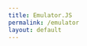 ```yaml
---
title: Emulator.JS
permalink: /emulator
layout: default
---
```


<div style="max-width:100%; max-height:100%;">
    <div id="game"></div>
</div>
<script>
    EJS_player = '#game';
    EJS_core = 'gba';
    EJS_gameName = 'The Legend of Zelda - The Minish Cap';
    EJS_color = '#222';
    EJS_startOnLoaded = true;
    EJS_pathtodata = 'https://cdn.jsdelivr.net/gh/EmulatorJS/EmulatorJS@latest/data/';
    EJS_gameUrl = "https://raw.githubusercontent.com/arialhamed/static/main/games/roms/gba/the-legend-of-zelda-the-minish-cap.zip";
    EJS_defaultControls = {
        0: {
            0: {
                'value': '221',
                'value2': 'BUTTON_2',
                'keycode': ''
            },
            1: {
                'value': '61',
                'value2': 'BUTTON_4',
                'keycode': ''
            },
            2: {
                'value': '222',
                'value2': 'SELECT',
                'keycode': ''
            },
            3: {
                'value': '13',
                'value2': 'START',
                'keycode': ''
            },
            4: {
                'value': '87',
                'value2': 'DPAD_UP',
                'keycode': ''
            },
            5: {
                'value': '83',
                'value2': 'DPAD_DOWN',
                'keycode': ''
            },
            6: {
                'value': '65',
                'value2': 'DPAD_LEFT',
                'keycode': ''
            },
            7: {
                'value': '68',
                'value2': 'DPAD_RIGHT',
                'keycode': ''
            },
            8: {
                'value': '220',
                'value2': 'BUTTON_1',
                'keycode': ''
            },
            9: {
                'value': '8',
                'value2': 'BUTTON_3',
                'keycode': ''
            },
            10: {
                'value': '81',
                'value2': 'LEFT_TOP_SHOULDER',
                'keycode': ''
            },
            11: {
                'value': '69',
                'value2': 'RIGHT_TOP_SHOULDER',
                'keycode': ''
            },
            12: {
                'value': 'e',
                'value2': 'LEFT_BOTTOM_SHOULDER',
                'keycode': ''
            },
            13: {
                'value': 'w',
                'value2': 'RIGHT_BOTTOM_SHOULDER',
                'keycode': ''
            },
            14: {
                'value2': 'LEFT_STICK'
            },
            15: {
                'value2': 'RIGHT_STICK'
            },
            16: {
                'value': 'h',
                'value2': 'LEFT_STICK_X:+1',
                'keycode': ''
            },
            17: {
                'value': 'f',
                'value2': 'LEFT_STICK_X:-1',
                'keycode': ''
            },
            18: {
                'value': 'g',
                'value2': 'LEFT_STICK_Y:+1',
                'keycode': ''
            },
            19: {
                'value': 't',
                'value2': 'LEFT_STICK_Y:-1',
                'keycode': ''
            },
            20: {
                'value': 'l',
                'value2': 'RIGHT_STICK_X:+1',
                'keycode': ''
            },
            21: {
                'value': 'j',
                'value2': 'RIGHT_STICK_X:-1',
                'keycode': ''
            },
            22: {
                'value': 'k',
                'value2': 'RIGHT_STICK_Y:+1',
                'keycode': ''
            },
            23: {
                'value': 'i',
                'value2': 'RIGHT_STICK_Y:-1',
                'keycode': ''
            },
            24: {},
            25: {},
            26: {},
            27: {},
            28: {},
            29: {}
        }
    }; 
    EJS_Buttons = {
        playPause: false,
        restart: true,
        mute: false,
        settings: true,
        fullscreen: true,
        saveState: false,
        loadState: false,
        screenRecord: false,
        gamepad: false,
        cheat: false,
        volume: false,
        saveSavFiles: false,
        loadSavFiles: false,
        quickSave: false,
        quickLoad: false,
        screenshot: false,
        cacheManager: false
    };
</script>
<script src='https://cdn.jsdelivr.net/gh/EmulatorJS/EmulatorJS@latest/data/loader.js'></script>
